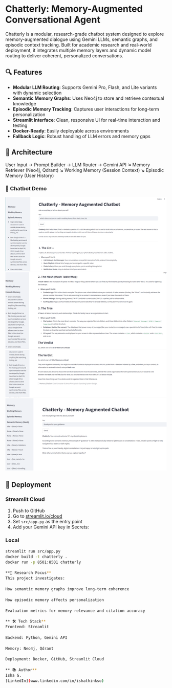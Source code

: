 # Chatterly: Memory-Augmented Conversational Agent

Chatterly is a modular, research-grade chatbot system designed to explore memory-augmented dialogue using Gemini LLMs, semantic graphs, and episodic context tracking. Built for academic research and real-world deployment, it integrates multiple memory layers and dynamic model routing to deliver coherent, personalized conversations.

## 🔍 Features

- **Modular LLM Routing**: Supports Gemini Pro, Flash, and Lite variants with dynamic selection
- **Semantic Memory Graphs**: Uses Neo4j to store and retrieve contextual knowledge
- **Episodic Memory Tracking**: Captures user interactions for long-term personalization
- **Streamlit Interface**: Clean, responsive UI for real-time interaction and testing
- **Docker-Ready**: Easily deployable across environments
- **Fallback Logic**: Robust handling of LLM errors and memory gaps

## 🧠 Architecture

User Input → Prompt Builder → LLM Router → Gemini API 
↘ Memory Retriever (Neo4j, Qdrant) 
↘ Working Memory (Session Context) 
↘ Episodic Memory (User History)

### 💬 Chatbot Demo

![Screenshot 1](screenshots/1.png)  
![Screenshot 2](screenshots/2.png)  
![Screenshot 3](screenshots/3.png)  
![Screenshot 4](screenshots/4.png)

## 🚀 Deployment

### Streamlit Cloud
1. Push to GitHub
2. Go to [streamlit.io/cloud](https://streamlit.io/cloud)
3. Set `src/app.py` as the entry point
4. Add your Gemini API key in Secrets:

### Local
```bash
streamlit run src/app.py
docker build -t chatterly .
docker run -p 8501:8501 chatterly

**🧪 Research Focus**
This project investigates:

How semantic memory graphs improve long-term coherence

How episodic memory affects personalization

Evaluation metrics for memory relevance and citation accuracy

** 🛠️ Tech Stack**
Frontend: Streamlit

Backend: Python, Gemini API

Memory: Neo4j, Qdrant

Deployment: Docker, GitHub, Streamlit Cloud

** 📚 Author**
Isha G.
[LinkedIn](www.linkedin.com/in/ishathinkso)
